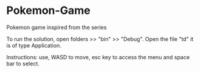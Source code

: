 # Pokemon-Game
Pokemon game inspired from the series

To run the solution, open folders >> "bin" >> "Debug".
Open the file "td" it is of type Application.

Instructions: use, WASD to move, esc key to access the menu and space bar to select.
